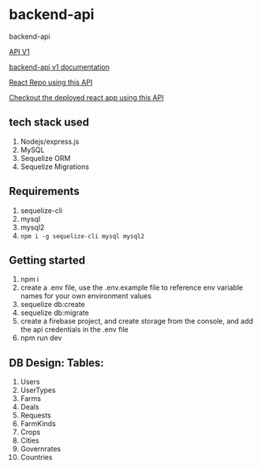 # backend-api

backend-api

[API V1](https://greenhand.herokuapp.com/)

[backend-api v1 documentation](https://documenter.getpostman.com/view/14500498/UzBgu9Vh)

[React Repo using this API](https://github.com/FarmVestor/backend-api)

[Checkout the deployed react app using this API](https://ammar-todo-app.herokuapp.com/)

## tech stack used

1. Nodejs/express.js
2. MySQL
3. Sequelize ORM
4. Sequelize Migrations

## Requirements

1. sequelize-cli
2. mysql
3. mysql2
4. `npm i -g sequelize-cli mysql mysql2`

## Getting started

1. npm i
2. create a .env file, use the .env.example file to reference env variable names for your own environment values
3. sequelize db:create
4. sequelize db:migrate
5. create a firebase project, and create storage from the console, and add the api credentials in the .env file
6. npm run dev

## DB Design: Tables:

1. Users
2. UserTypes
3. Farms
4. Deals
5. Requests
6. FarmKinds
7. Crops
8. Cities
9. Governrates
10. Countries
